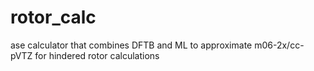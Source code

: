 # rotor_calc
ase calculator that combines DFTB and ML to approximate m06-2x/cc-pVTZ for hindered rotor calculations

